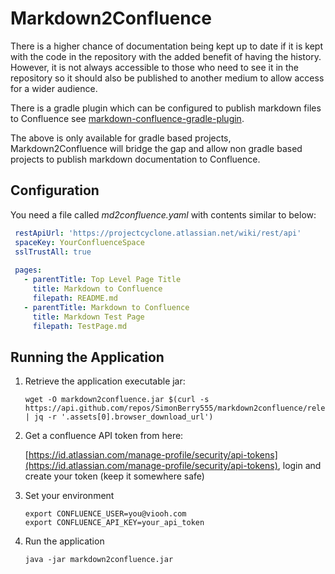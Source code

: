 # Markdown2Confluence

There is a higher chance of documentation being kept up to date if it is kept with the code in the 
repository with the added benefit of having the history. However, it is not always accessible to those who need
to see it in the repository so it should also be published to another medium to allow access for a wider audience.

There is a gradle plugin which can be configured to publish markdown files to Confluence see
 [markdown-confluence-gradle-plugin](https://github.com/qwazer/markdown-confluence-gradle-plugin). 

The above is only available for gradle based projects, Markdown2Confluence will bridge the gap and allow non gradle based projects to
publish markdown documentation to Confluence.

## Configuration

You need a file called _md2confluence.yaml_ with contents similar to below:

```yaml
 restApiUrl: 'https://projectcyclone.atlassian.net/wiki/rest/api'
 spaceKey: YourConfluenceSpace
 sslTrustAll: true
 
 pages:
   - parentTitle: Top Level Page Title
     title: Markdown to Confluence
     filepath: README.md
   - parentTitle: Markdown to Confluence
     title: Markdown Test Page
     filepath: TestPage.md
```

## Running the Application

1. Retrieve the application executable jar:
    
    ```shell script
   wget -O markdown2confluence.jar $(curl -s https://api.github.com/repos/SimonBerry555/markdown2confluence/releases/latest | jq -r '.assets[0].browser_download_url')
    ```

1. Get a confluence API token from here: 
    
    [https://id.atlassian.com/manage-profile/security/api-tokens](https://id.atlassian.com/manage-profile/security/api-tokens), login and create your token (keep it somewhere safe)
    
1. Set your environment

    ```shell script
    export CONFLUENCE_USER=you@viooh.com
    export CONFLUENCE_API_KEY=your_api_token
    ```

1. Run the application

    ```shell script
    java -jar markdown2confluence.jar
    ```